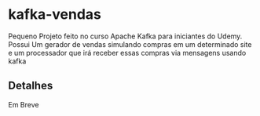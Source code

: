 # kafka-vendas
Pequeno Projeto feito no curso Apache Kafka para iniciantes do Udemy. 
Possui Um gerador de vendas simulando compras em um determinado site e um processador que irá receber essas compras via mensagens usando kafka

## Detalhes
Em Breve

